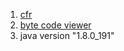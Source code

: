 1. [cfr](http://www.benf.org/other/cfr/)
2. [byte code viewer](https://github.com/Konloch/bytecode-viewer/releases)
3. java version "1.8.0_191"

